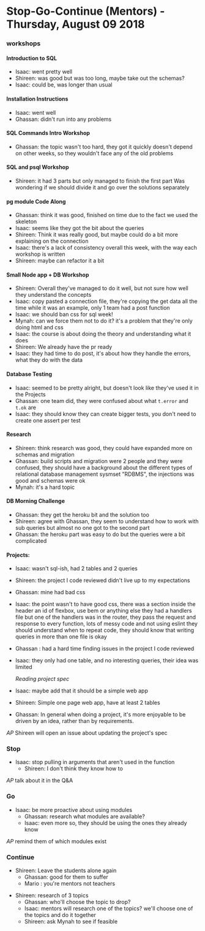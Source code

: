 # Stop-Go-Continue (Mentors) - Thursday, August 09 2018

### workshops

#### Introduction to SQL

* Isaac: went pretty well
* Shireen: was good but was too long, maybe take out the schemas?
* Isaac: could be, was longer than usual

#### Installation Instructions

* Isaac: went well
* Ghassan: didn't run into any problems

#### SQL Commands Intro Workshop

* Ghassan: the topic wasn't too hard, they got it quickly
  doesn't depend on other weeks, so they wouldn't face any of the old problems

#### SQL and psql Workshop

* Shireen: it had 3 parts but only managed to finish the first part
  Was wondering if we should divide it and go over the solutions separately

#### pg module Code Along

* Ghassan: think it was good, finished on time due to the fact we used the
  skeleton
* Isaac: seems like they got the bit about the queries
* Shireen: Think it was really good, but maybe could do a bit more explaining
  on the connection
* Isaac: there's a lack of consistency overall this week, with the way each workshop
  is written
* Shireen: maybe can refactor it a bit

#### Small Node app + DB Workshop

* Shireen: Overall they've managed to do it well, but not sure how well they
  understand the concepts
* Isaac: copy pasted a connection file, they're copying the get data all the time
  while it was an example, only 1 team had a post function
* Isaac: we should ban css for sql week!
* Mynah: can we force them not to do it? it's a problem that they're only doing
  html and css
* Isaac: the course is about doing the theory and understanding what it does
* Shireen: We already have the pr ready
* Isaac: they had time to do post, it's about how they handle the errors, what
  they do with the data

#### Database Testing

* Isaac: seemed to be pretty alright, but doesn't look like they've used it in the
  Projects
* Ghassan: one team did, they were confused about what `t.error` and `t.ok` are
* Isaac: they should know they can create bigger tests, you don't need to create one
  assert per test

#### Research

* Shireen: think research was good, they could have expanded more on schemas and
  migration
* Ghassan: build scripts and migration were 2 people and they were confused, they
  should have a background about the different types of relational database management sysmset "RDBMS", the injections was good
  and schemas were ok
* Mynah: it's a hard topic

#### DB Morning Challenge

* Ghassan: they get the heroku bit and the solution too
* Shireen: agree with Ghassan, they seem to understand how to work with sub queries
  but almost no one got to the second part
* Ghassan: the heroku part was easy to do but the queries were a bit complicated

#### Projects:

* Isaac: wasn't sql-ish, had 2 tables and 2 queries
* Shireen: the project I code reviewed didn't live up to my expectations
* Ghassan: mine had bad css
* Isaac: the point wasn't to have good css, there was a section inside the header
  an id of flexbox, use bem or anything else
  they had a handlers file but one of the handlers was in the router, they
  pass the request and response to every function, lots of messy code and not using
  eslint
  they should understand when to repeat code, they should know that writing
  queries in more than one file is okay
* Ghassan : had a hard time finding issues in the project I code reviewed
* Isaac: they only had one table, and no interesting queries, their idea was
  limited

  _Reading project spec_

* Isaac: maybe add that it should be a simple web app
* Shireen: Simple one page web app, have at least 2 tables
* Ghassan: In general when doing a project, it's  more enjoyable to be driven by an idea,
rather than by requirements.

_AP_ Shireen will open an issue about updating the project's spec

### Stop

* Isaac: stop pulling in arguments that aren't used in the function
  * Shireen: I don't think they know how to

_AP_ talk about it in the Q&A

### Go

* Isaac: be more proactive about using modules
  * Ghassan: research what modules are available?
  * Isaac: even more so, they should be using the ones they already know

_AP_ remind them of which modules exist

### Continue

* Shireen: Leave the students alone again
  * Ghassan: good for them to suffer
  * Mario : you're mentors not teachers

- Shireen: research of 3 topics
  * Ghassan: who'll choose the topic to drop?
  * Isaac: mentors will research one of the topics? we'll choose one of the topics and do it together
  * Shireen: ask Mynah to see if feasible
